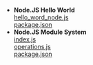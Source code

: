 - **Node.JS Hello World** <br>
[hello_word_node.js](Node/app.js) <br>
[package.json](Node/package.json)<br>
- **Node.JS Module System** <br>
[index.js](Node/index.js) <br>
[operations.js](Node/operations.js) <br>
[package.json](Node/package.json) <br>
